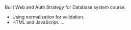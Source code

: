 Built Web and Auth Strategy for Database system course.
- Using normalization for validation.
- HTML and JavaScript.
... 

